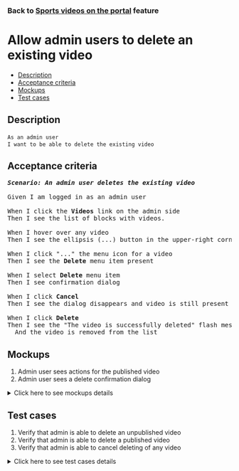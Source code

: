 ### Back to [Sports videos on the portal](../../) feature

# Allow admin users to delete an existing video

- [Description](#description)
- [Acceptance criteria](#acceptance-criteria)
- [Mockups](#mockups)
- [Test cases](#test-cases)

## Description

    As an admin user
    I want to be able to delete the existing video

## Acceptance criteria

<pre>
<b><i>Scenario: An admin user deletes the existing video</i></b>

Given I am logged in as an admin user

When I click the <b>Videos</b> link on the admin side 
Then I see the list of blocks with videos.

When I hover over any video
Then I see the ellipsis (...) button in the upper-right corner

When I click "..." the menu icon for a video
Then I see the <b>Delete</b> menu item present

When I select <b>Delete</b> menu item
Then I see confirmation dialog

When I click <b>Cancel</b>
Then I see the dialog disappears and video is still present

When I click <b>Delete</b>
Then I see the "The video is successfully deleted" flash message
  And the video is removed from the list
</pre>

## Mockups

1. Admin user sees actions for the published video
2. Admin user sees a delete confirmation dialog

<details>
  <summary>Click here to see mockups details</summary>

**1. Admin user sees actions for the published video:**

![Admin user sees actions for the published video](/products/sport_news_portal/web_application_features/video_page/images/video_actions.png)

**2. Admin user sees a delete confirmation dialog:**

![Admin user sees a delete confirmation dialog](/products/sport_news_portal/web_application_features/video_page/images/delete_confirmation_from_index.png)

</details>

## Test cases

1. Verify that admin is able to delete an unpublished video
2. Verify that admin is able to delete a published video
3. Verify that admin is able to cancel deleting of any video

<details>
  <summary>Click here to see test cases details</summary>

### **#1. Verify that admin is able to delete an unpublished video**

|Preconditions|Steps|Expected result
--------------|-----|----------
|- Log in by admin account</br>- Go to <b>Videos</b> page</br>- There is an unpublished video|1) Hover over an unpublished video</br>2) Click "..." button -> <b>Delete</b> menu item</br>3) On the confirmation popover, click the <b>Delete</b> button|3) "The video is successfully deleted" flash message is shown and video is deleted from the list|

### **#2. Verify that admin is able to delete a published video**

|Preconditions|Steps|Expected result
--------------|-----|----------
|- Log in by admin account</br>- Go to <b>Videos</b> page</br>- There is a published video|1) Hover over a published video</br>2) Click "..." button -> <b>Delete</b> menu item</br>3) On the confirmation popover, click the <b>Delete</b> button|3) "The video is successfully deleted" flash message is shown and video is deleted from the list|

### **#3. Verify that admin is able to cancel deleting of any video**

|Preconditions|Steps|Expected result
--------------|-----|----------
|- Log in by admin account</br>- Go to <b>Videos</b> page|1) Hover over any video</br>2) Click "..." button -> <b>Delete</b> menu item</br>3) On the confirmation popover, click the <b>Cancel</b> button|3) The video is present in the list|

</details>
